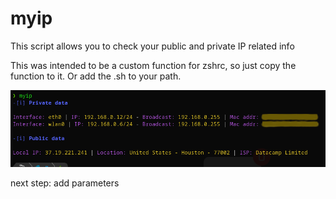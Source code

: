 # myip
This script allows you to check your public and private IP related info 

This was intended to be a custom function for zshrc, so just copy the function to it. Or add the .sh to your path.

![Picture](https://github.com/0utl4nder/myip/blob/main/myip.png?raw=true)


next step: add parameters
